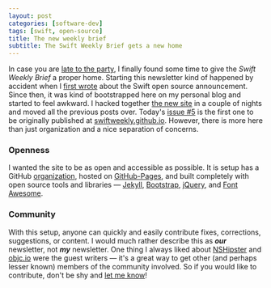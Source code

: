 ```yaml
---
layout: post
categories: [software-dev]
tags: [swift, open-source]
title: The new weekly brief
subtitle: The Swift Weekly Brief gets a new home
---
```


In case you are [late to the party](https://twitter.com/jesse_squires/status/687457899992383488), I finally found some time to give the *Swift Weekly Brief* a proper home. Starting this newsletter kind of happened by accident when I [first wrote](/swift-open-source/) about the Swift open source announcement. Since then, it was kind of bootstrapped here on my personal blog and started to feel awkward. I hacked together [the new site](http://swiftweekly.github.io) in a couple of nights and moved all the previous posts over. Today's [issue #5](http://swiftweekly.github.io/issue-5/) is the first one to be originally published at [swiftweekly.github.io](http://swiftweekly.github.io). However, there is more here than just organization and a nice separation of concerns.

<!--excerpt-->

### Openness

I wanted the site to be as open and accessible as possible. It is setup has a GitHub [organization](https://github.com/SwiftWeekly), hosted on [GitHub-Pages](https://pages.github.com), and built completely with open source tools and libraries &mdash; [Jekyll](http://jekyllrb.com), [Bootstrap](http://getbootstrap.com), [jQuery](http://jquery.com), and [Font Awesome](http://fortawesome.github.io/Font-Awesome/).

### Community

With this setup, anyone can quickly and easily contribute fixes, corrections, suggestions, or content. I would much rather describe this as __*our*__ newsletter, not __*my*__ newsletter. One thing I always liked about [NSHipster](http://nshipster.com) and [objc.io](https://www.objc.io/issues/) were the guest writers &mdash; it's a great way to get other (and perhaps lesser known) members of the community involved. So if you would like to contribute, don't be shy and [let me know](https://twitter.com/jesse_squires)!

